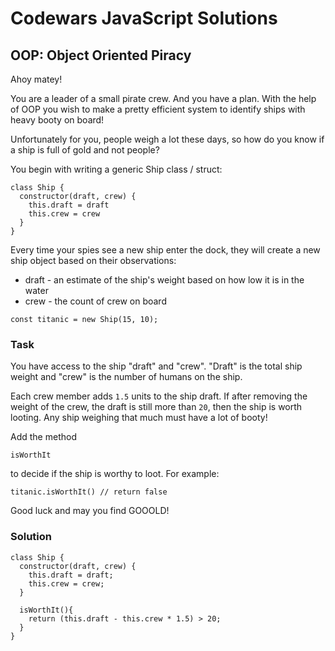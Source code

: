 # Codewars JavaScript Solutions

## OOP: Object Oriented Piracy

Ahoy matey!

You are a leader of a small pirate crew. And you have a plan. With the help of OOP you wish to make a pretty efficient system to identify ships with heavy booty on board!

Unfortunately for you, people weigh a lot these days, so how do you know if a ship is full of gold and not people?

You begin with writing a generic Ship class / struct:

```
class Ship {
  constructor(draft, crew) {
    this.draft = draft
    this.crew = crew
  }
}
```

Every time your spies see a new ship enter the dock, they will create a new ship object based on their observations:

- draft - an estimate of the ship's weight based on how low it is in the water
- crew - the count of crew on board

```
const titanic = new Ship(15, 10);
```

### Task

You have access to the ship "draft" and "crew". "Draft" is the total ship weight and "crew" is the number of humans on the ship.

Each crew member adds `1.5` units to the ship draft. If after removing the weight of the crew, the draft is still more than `20`, then the ship is worth looting. Any ship weighing that much must have a lot of booty!

Add the method

```
isWorthIt
```

to decide if the ship is worthy to loot. For example:

```
titanic.isWorthIt() // return false
```

Good luck and may you find GOOOLD!

### Solution

```
class Ship {
  constructor(draft, crew) {
    this.draft = draft;
    this.crew = crew;
  }

  isWorthIt(){
    return (this.draft - this.crew * 1.5) > 20;
  }
}
```
